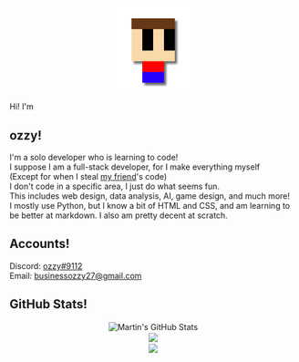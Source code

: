 <div align="center">
  <img 
    style="display: block;
           width: 30%;"
    src="https://raw.githubusercontent.com/ozzyDev27/assets/master/ozzyLogo-shadow.png" 
    alt="ozzy">
  </img>
</div>

Hi! I'm
## **ozzy**!
I'm a solo developer who is learning to code!  
I suppose I am a full-stack developer, for I make everything myself  
(Except for when I steal [my friend](https://github.com/Ultra-bob)'s code)  
I don't code in a specific area, I just do what seems fun.  
This includes web design, data analysis, AI, game design, and much more!  
I mostly use Python, but I know a bit of HTML and CSS, and am learning to  
be better at markdown. I also am pretty decent at scratch.
## Accounts!
Discord: [ozzy#9112](discordapp.com/users/602837327185707029)  
Email: businessozzy27@gmail.com  

## GitHub Stats!
<div align="center">
  <img align="center" src="https://github-readme-stats.vercel.app/api?username=ozzyDev27&show_icons=true&line_height=27&count_private=true&title_color=ffffff&text_color=c9cacc&icon_color=2bbc8a&bg_color=1d1f21" alt="Martin's GitHub Stats" />
</div>

<div align="center">
  <img align="center" src="https://github-readme-stats.vercel.app/api/pin/?username=ozzyDev27&repo=oztils&title_color=ffffff&text_color=c9cacc&icon_color=2bbc8a&bg_color=1d1f21" />
</div>
<div align="center">
  <img align="center" src="https://github-readme-stats.vercel.app/api/pin/?username=ozzyDev27&repo=Vipr&title_color=ffffff&text_color=c9cacc&icon_color=2bbc8a&bg_color=1d1f21" />
</div>    
